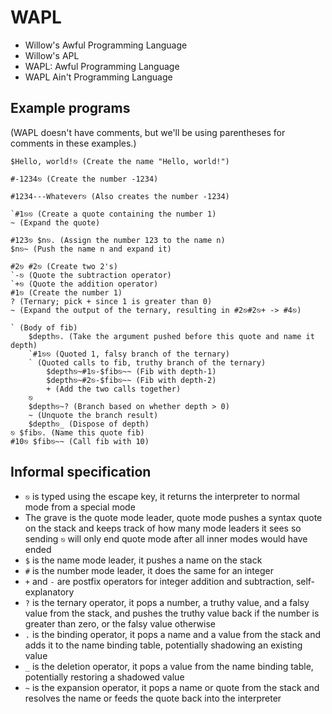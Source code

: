 # WAPL

* Willow's Awful Programming Language
* Willow's APL
* WAPL: Awful Programming Language
* WAPL Ain't Programming Language

## Example programs

(WAPL doesn't have comments, but we'll be using parentheses for comments in these examples.)

```
$Hello, world!⎋ (Create the name "Hello, world!")
```

```
#-1234⎋ (Create the number -1234)
```

```
#1234---Whatever⎋ (Also creates the number -1234)
```

```
`#1⎋⎋ (Create a quote containing the number 1)
~ (Expand the quote)
```

```
#123⎋ $n⎋. (Assign the number 123 to the name n)
$n⎋~ (Push the name n and expand it)
```

```
#2⎋ #2⎋ (Create two 2's)
`-⎋ (Quote the subtraction operator)
`+⎋ (Quote the addition operator)
#1⎋ (Create the number 1)
? (Ternary; pick + since 1 is greater than 0)
~ (Expand the output of the ternary, resulting in #2⎋#2⎋+ -> #4⎋)
```

```
` (Body of fib)
    $depth⎋. (Take the argument pushed before this quote and name it depth)
    `#1⎋⎋ (Quoted 1, falsy branch of the ternary)
    ` (Quoted calls to fib, truthy branch of the ternary)
        $depth⎋~#1⎋-$fib⎋~~ (Fib with depth-1)
        $depth⎋~#2⎋-$fib⎋~~ (Fib with depth-2)
        + (Add the two calls together)
    ⎋
    $depth⎋~? (Branch based on whether depth > 0)
    ~ (Unquote the branch result)
    $depth⎋_ (Dispose of depth)
⎋ $fib⎋. (Name this quote fib)
#10⎋ $fib⎋~~ (Call fib with 10)
```

## Informal specification

* `⎋` is typed using the escape key, it returns the interpreter to normal mode from a special mode
* The grave is the quote mode leader, quote mode pushes a syntax quote on the stack and keeps track of how many mode leaders it sees so sending `⎋` will only end quote mode after all inner modes would have ended
* `$` is the name mode leader, it pushes a name on the stack
* `#` is the number mode leader, it does the same for an integer
* `+` and `-` are postfix operators for integer addition and subtraction, self-explanatory
* `?` is the ternary operator, it pops a number, a truthy value, and a falsy value from the stack, and pushes the truthy value back if the number is greater than zero, or the falsy value otherwise
* `.` is the binding operator, it pops a name and a value from the stack and adds it to the name binding table, potentially shadowing an existing value
* `_` is the deletion operator, it pops a value from the name binding table, potentially restoring a shadowed value
* `~` is the expansion operator, it pops a name or quote from the stack and resolves the name or feeds the quote back into the interpreter
